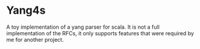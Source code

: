 # Yang4s

A toy implementation of a yang parser for scala. It is not a full implementation of the RFCs, it only supports features that were required by me for another project.


